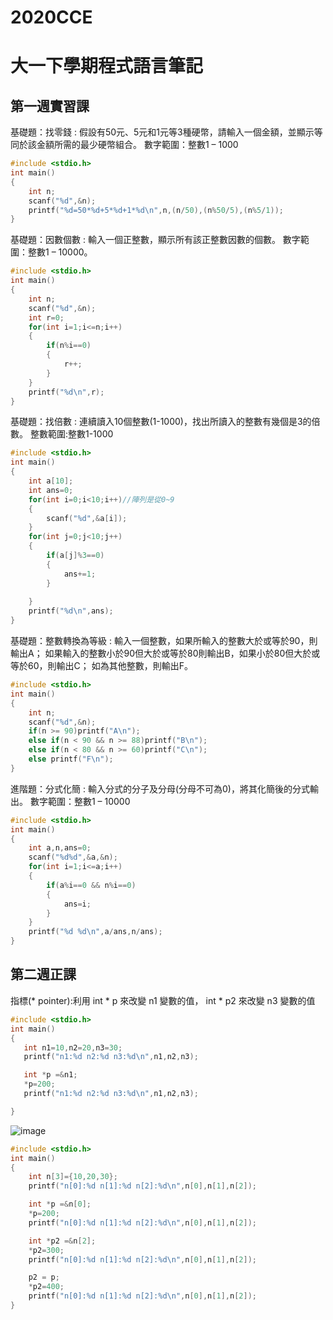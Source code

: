 # 2020CCE
# 大一下學期程式語言筆記
## 第一週實習課
基礎題：找零錢 : 假設有50元、5元和1元等3種硬幣，請輸入一個金額，並顯示等同於該金額所需的最少硬幣組合。 
數字範圍：整數1 – 1000
```c
#include <stdio.h>
int main()
{
	int n;
	scanf("%d",&n);
	printf("%d=50*%d+5*%d+1*%d\n",n,(n/50),(n%50/5),(n%5/1));
}
```


基礎題：因數個數 : 輸入一個正整數，顯示所有該正整數因數的個數。 
數字範圍：整數1 – 10000。
```c
#include <stdio.h>
int main()
{
	int n;
	scanf("%d",&n);
	int r=0;
	for(int i=1;i<=n;i++)
	{
		if(n%i==0)
		{
			r++;
		}
	}
	printf("%d\n",r);
}
```
基礎題：找倍數 : 連續讀入10個整數(1-1000)，找出所讀入的整數有幾個是3的倍數。
整數範圍:整數1-1000
```c
#include <stdio.h>
int main()
{
	int a[10];
	int ans=0;
	for(int i=0;i<10;i++)//陣列是從0~9
	{
		scanf("%d",&a[i]);
	}
	for(int j=0;j<10;j++)
	{
		if(a[j]%3==0)
		{
			ans+=1;
		}
		
	}
	printf("%d\n",ans);
}
```
基礎題：整數轉換為等級 : 輸入一個整數，如果所輸入的整數大於或等於90，則輸出A；
如果輸入的整數小於90但大於或等於80則輸出B，如果小於80但大於或等於60，則輸出C；
如為其他整數，則輸出F。  
```c
#include <stdio.h>
int main()
{
    int n;
    scanf("%d",&n);
    if(n >= 90)printf("A\n");
    else if(n < 90 && n >= 88)printf("B\n");
    else if(n < 80 && n >= 60)printf("C\n");
    else printf("F\n");
}
```
進階題：分式化簡 : 輸入分式的分子及分母(分母不可為0)，將其化簡後的分式輸出。 
數字範圍：整數1 – 10000  
```c
#include <stdio.h>
int main()
{
    int a,n,ans=0;
    scanf("%d%d",&a,&n);
    for(int i=1;i<=a;i++)
    {
        if(a%i==0 && n%i==0)
        {
            ans=i;
        }
    }
    printf("%d %d\n",a/ans,n/ans);
}
```
## 第二週正課
指標(* pointer):利用 int * p 來改變 n1 變數的值，
    int * p2 來改變 n3 變數的值
 ```c
 #include <stdio.h>
int main()
{
    int n1=10,n2=20,n3=30;
    printf("n1:%d n2:%d n3:%d\n",n1,n2,n3);

    int *p =&n1;
    *p=200;
    printf("n1:%d n2:%d n3:%d\n",n1,n2,n3);

}
```
![image](https://user-images.githubusercontent.com/71545492/110059551-643e2b00-7d9f-11eb-9126-62601625c4e9.png)


```c
#include <stdio.h>
int main()
{
    int n[3]={10,20,30};
    printf("n[0]:%d n[1]:%d n[2]:%d\n",n[0],n[1],n[2]);

    int *p =&n[0];
    *p=200;
    printf("n[0]:%d n[1]:%d n[2]:%d\n",n[0],n[1],n[2]);

    int *p2 =&n[2];
    *p2=300;
    printf("n[0]:%d n[1]:%d n[2]:%d\n",n[0],n[1],n[2]);

    p2 = p;
    *p2=400;
    printf("n[0]:%d n[1]:%d n[2]:%d\n",n[0],n[1],n[2]);
}
```
